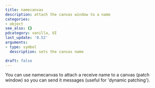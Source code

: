 ```yaml
---
title: namecanvas
description: attach the canvas window to a name
categories:
- object
see_also: {}
pdcategory: vanilla, UI
last_update: '0.52'
arguments:
- type: symbol
  description: sets the canvas name

draft: false
---
```

You can use namecanvas to attach a receive name to a canvas (patch window) so you can send it messages (useful for 'dynamic patching'). 
